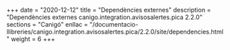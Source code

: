 +++
date        = "2020-12-12"
title       = "Dependències externes"
description = "Dependències externes canigo.integration.avisosalertes.pica 2.2.0"
sections    = "Canigó"
enllac		= "/documentacio-llibreries/canigo.integration.avisosalertes.pica/2.2.0/site/dependencies.html"
weight		= 6
+++
